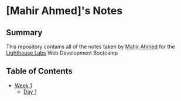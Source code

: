 # [Mahir Ahmed]'s Notes
## Summary 

This repository contains all of the notes taken by [Mahir Ahmed](https://github.com/Mahir45/Lighthouse-web-notes/blob/master/README.md) for the [Lighthouse Labs](https://www.lighthouselabs.ca/) Web Development Bootcamp
## Table of Contents
* [Week 1](/Week_1)
  * [Day 1](/Week_1/Day_1)
